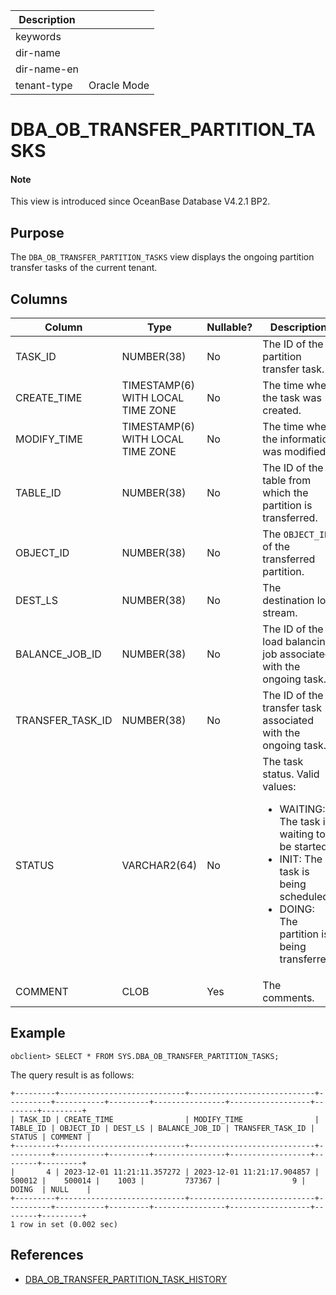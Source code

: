 | Description ||
|---|---|
| keywords ||
| dir-name ||
| dir-name-en ||
| tenant-type | Oracle Mode |

# DBA_OB_TRANSFER_PARTITION_TASKS

<main id="notice" type='explain'>
  <h4>Note</h4>
  <p>This view is introduced since OceanBase Database V4.2.1 BP2. </p>
</main>

## Purpose

The `DBA_OB_TRANSFER_PARTITION_TASKS` view displays the ongoing partition transfer tasks of the current tenant. 

## Columns

| **Column** | **Type** | **Nullable?** | **Description** |
| --- | --- | --- | --- |
| TASK_ID | NUMBER(38) | No | The ID of the partition transfer task. |
| CREATE_TIME | TIMESTAMP(6) WITH LOCAL TIME ZONE | No | The time when the task was created. |
| MODIFY_TIME | TIMESTAMP(6) WITH LOCAL TIME ZONE | No | The time when the information was modified. |
| TABLE_ID | NUMBER(38) | No | The ID of the table from which the partition is transferred. |
| OBJECT_ID | NUMBER(38) | No | The `OBJECT_ID` of the transferred partition. |
| DEST_LS | NUMBER(38) | No | The destination log stream. |
| BALANCE_JOB_ID | NUMBER(38) | No | The ID of the load balancing job associated with the ongoing task. |
| TRANSFER_TASK_ID | NUMBER(38) | No | The ID of the transfer task associated with the ongoing task. |
| STATUS | VARCHAR2(64) | No | The task status. Valid values:<ul><li>WAITING: The task is waiting to be started.</li><li>INIT: The task is being scheduled.</li><li>DOING: The partition is being transferred.</li></ul> |
| COMMENT | CLOB | Yes | The comments. |

## Example

```shell
obclient> SELECT * FROM SYS.DBA_OB_TRANSFER_PARTITION_TASKS;
```

The query result is as follows:

```shell
+---------+----------------------------+----------------------------+----------+-----------+---------+----------------+------------------+--------+---------+
| TASK_ID | CREATE_TIME                | MODIFY_TIME                | TABLE_ID | OBJECT_ID | DEST_LS | BALANCE_JOB_ID | TRANSFER_TASK_ID | STATUS | COMMENT |
+---------+----------------------------+----------------------------+----------+-----------+---------+----------------+------------------+--------+---------+
|       4 | 2023-12-01 11:21:11.357272 | 2023-12-01 11:21:17.904857 |   500012 |    500014 |    1003 |         737367 |                9 | DOING  | NULL    |
+---------+----------------------------+----------------------------+----------+-----------+---------+----------------+------------------+--------+---------+
1 row in set (0.002 sec)
```

## References

* [DBA_OB_TRANSFER_PARTITION_TASK_HISTORY](32300.dba_ob_transfer_partition_tasks_history-of-oracle-mode.md)
